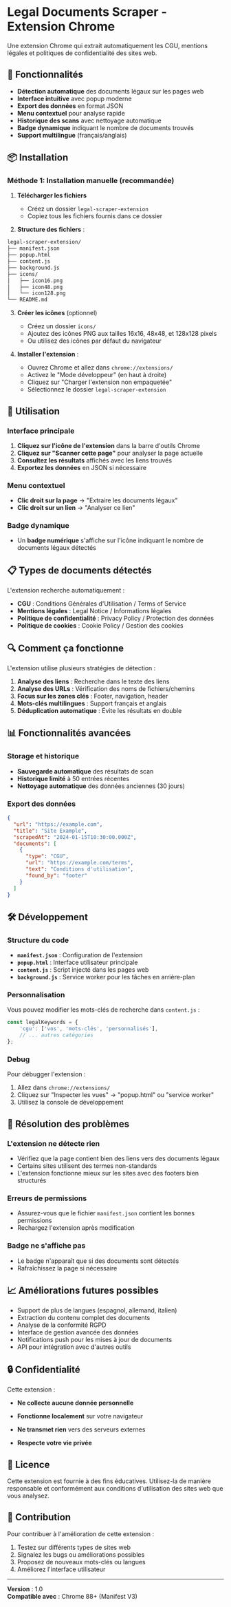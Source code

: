 # Legal Documents Scraper - Extension Chrome

Une extension Chrome qui extrait automatiquement les CGU, mentions légales et politiques de confidentialité des sites web.

## 🚀 Fonctionnalités

- **Détection automatique** des documents légaux sur les pages web
- **Interface intuitive** avec popup moderne
- **Export des données** en format JSON
- **Menu contextuel** pour analyse rapide
- **Historique des scans** avec nettoyage automatique
- **Badge dynamique** indiquant le nombre de documents trouvés
- **Support multilingue** (français/anglais)

## 📦 Installation

### Méthode 1: Installation manuelle (recommandée)

1. **Télécharger les fichiers**
   - Créez un dossier `legal-scraper-extension`
   - Copiez tous les fichiers fournis dans ce dossier

2. **Structure des fichiers** :

```markdown
legal-scraper-extension/
├── manifest.json
├── popup.html
├── content.js
├── background.js
├── icons/
│   ├── icon16.png
│   ├── icon48.png
│   └── icon128.png
└── README.md
```

3. **Créer les icônes** (optionnel)
   - Créez un dossier `icons/`
   - Ajoutez des icônes PNG aux tailles 16x16, 48x48, et 128x128 pixels
   - Ou utilisez des icônes par défaut du navigateur

4. **Installer l'extension** :
   - Ouvrez Chrome et allez dans `chrome://extensions/`
   - Activez le "Mode développeur" (en haut à droite)
   - Cliquez sur "Charger l'extension non empaquetée"
   - Sélectionnez le dossier `legal-scraper-extension`

## 🎯 Utilisation

### Interface principale

1. **Cliquez sur l'icône de l'extension** dans la barre d'outils Chrome
2. **Cliquez sur "Scanner cette page"** pour analyser la page actuelle
3. **Consultez les résultats** affichés avec les liens trouvés
4. **Exportez les données** en JSON si nécessaire

### Menu contextuel

- **Clic droit sur la page** → "Extraire les documents légaux"
- **Clic droit sur un lien** → "Analyser ce lien"

### Badge dynamique

- Un **badge numérique** s'affiche sur l'icône indiquant le nombre de documents légaux détectés

## 📋 Types de documents détectés

L'extension recherche automatiquement :

- **CGU** : Conditions Générales d'Utilisation / Terms of Service
- **Mentions légales** : Legal Notice / Informations légales
- **Politique de confidentialité** : Privacy Policy / Protection des données
- **Politique de cookies** : Cookie Policy / Gestion des cookies

## 🔍 Comment ça fonctionne

L'extension utilise plusieurs stratégies de détection :

1. **Analyse des liens** : Recherche dans le texte des liens
2. **Analyse des URLs** : Vérification des noms de fichiers/chemins
3. **Focus sur les zones clés** : Footer, navigation, header
4. **Mots-clés multilingues** : Support français et anglais
5. **Déduplication automatique** : Évite les résultats en double

## 📊 Fonctionnalités avancées

### Storage et historique

- **Sauvegarde automatique** des résultats de scan
- **Historique limité** à 50 entrées récentes
- **Nettoyage automatique** des données anciennes (30 jours)

### Export des données

```json
{
  "url": "https://example.com",
  "title": "Site Example",
  "scrapedAt": "2024-01-15T10:30:00.000Z",
  "documents": [
    {
      "type": "CGU",
      "url": "https://example.com/terms",
      "text": "Conditions d'utilisation",
      "found_by": "footer"
    }
  ]
}
```

## 🛠️ Développement

### Structure du code

- **`manifest.json`** : Configuration de l'extension
- **`popup.html`** : Interface utilisateur principale
- **`content.js`** : Script injecté dans les pages web
- **`background.js`** : Service worker pour les tâches en arrière-plan

### Personnalisation

Vous pouvez modifier les mots-clés de recherche dans `content.js` :

```javascript
const legalKeywords = {
    'cgu': ['vos', 'mots-clés', 'personnalisés'],
    // ... autres catégories
};
```

### Debug

Pour débugger l'extension :

1. Allez dans `chrome://extensions/`
2. Cliquez sur "Inspecter les vues" → "popup.html" ou "service worker"
3. Utilisez la console de développement

## 🔧 Résolution des problèmes

### L'extension ne détecte rien

- Vérifiez que la page contient bien des liens vers des documents légaux
- Certains sites utilisent des termes non-standards
- L'extension fonctionne mieux sur les sites avec des footers bien structurés

### Erreurs de permissions

- Assurez-vous que le fichier `manifest.json` contient les bonnes permissions
- Rechargez l'extension après modification

### Badge ne s'affiche pas

- Le badge n'apparaît que si des documents sont détectés
- Rafraîchissez la page si nécessaire

## 📈 Améliorations futures possibles

- Support de plus de langues (espagnol, allemand, italien)
- Extraction du contenu complet des documents
- Analyse de la conformité RGPD
- Interface de gestion avancée des données
- Notifications push pour les mises à jour de documents
- API pour intégration avec d'autres outils

## 🔒 Confidentialité

Cette extension :

- **Ne collecte aucune donnée personnelle**

- **Fonctionne localement** sur votre navigateur
- **Ne transmet rien** vers des serveurs externes
- **Respecte votre vie privée**

## 📄 Licence

Cette extension est fournie à des fins éducatives. Utilisez-la de manière responsable et conformément aux conditions d'utilisation des sites web que vous analysez.

## 🤝 Contribution

Pour contribuer à l'amélioration de cette extension :

1. Testez sur différents types de sites web
2. Signalez les bugs ou améliorations possibles
3. Proposez de nouveaux mots-clés ou langues
4. Améliorez l'interface utilisateur

---

**Version** : 1.0  
**Compatible avec** : Chrome 88+ (Manifest V3)
